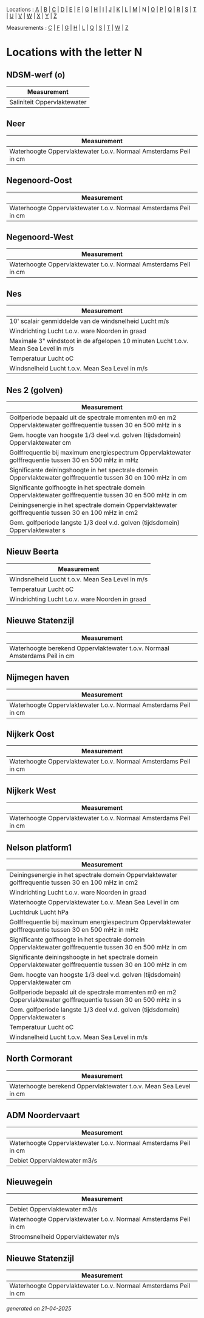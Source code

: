 Locations : [A](location_A.md) | [B](location_B.md) | [C](location_C.md) | [D](location_D.md) | [E](location_E.md) | [F](location_F.md) | [G](location_G.md) | [H](location_H.md) | [I](location_I.md) | [J](location_J.md) | [K](location_K.md) | [L](location_L.md) | [M](location_M.md) | N | [O](location_O.md) | [P](location_P.md) | [Q](location_Q.md) | [R](location_R.md) | [S](location_S.md) | [T](location_T.md) | [U](location_U.md) | [V](location_V.md) | [W](location_W.md) | [X](location_X.md) | [Y](location_Y.md) | [Z](location_Z.md)

Measurements : [C](measurement_C.md) | [F](measurement_F.md) | [G](measurement_G.md) | [H](measurement_H.md) | [L](measurement_L.md) | [Q](measurement_Q.md) | [S](measurement_S.md) | [T](measurement_T.md) | [W](measurement_W.md) | [Z](measurement_Z.md)

# Locations with the letter N #


## NDSM-werf (o) ##
|Measurement|
|---|
|Saliniteit Oppervlaktewater |

## Neer ##
|Measurement|
|---|
|Waterhoogte Oppervlaktewater t.o.v. Normaal Amsterdams Peil in cm|

## Negenoord-Oost ##
|Measurement|
|---|
|Waterhoogte Oppervlaktewater t.o.v. Normaal Amsterdams Peil in cm|

## Negenoord-West ##
|Measurement|
|---|
|Waterhoogte Oppervlaktewater t.o.v. Normaal Amsterdams Peil in cm|

## Nes ##
|Measurement|
|---|
|10' scalair genmiddelde van de windsnelheid Lucht m/s|
|Windrichting Lucht t.o.v. ware Noorden in graad|
|Maximale 3" windstoot in de afgelopen 10 minuten Lucht t.o.v. Mean Sea Level in m/s|
|Temperatuur Lucht oC|
|Windsnelheid Lucht t.o.v. Mean Sea Level in m/s|

## Nes 2 (golven) ##
|Measurement|
|---|
|Golfperiode bepaald uit de spectrale momenten m0 en m2 Oppervlaktewater golffrequentie tussen 30 en 500 mHz in s|
|Gem. hoogte van hoogste 1/3 deel v.d. golven (tijdsdomein) Oppervlaktewater cm|
|Golffrequentie bij maximum energiespectrum Oppervlaktewater golffrequentie tussen 30 en 500 mHz in mHz|
|Significante deiningshoogte in het spectrale domein Oppervlaktewater golffrequentie tussen 30 en 100 mHz in cm|
|Significante golfhoogte in het spectrale domein Oppervlaktewater golffrequentie tussen 30 en 500 mHz in cm|
|Deiningsenergie in het spectrale domein Oppervlaktewater golffrequentie tussen 30 en 100 mHz in cm2|
|Gem. golfperiode langste 1/3 deel v.d. golven (tijdsdomein) Oppervlaktewater s|

## Nieuw Beerta ##
|Measurement|
|---|
|Windsnelheid Lucht t.o.v. Mean Sea Level in m/s|
|Temperatuur Lucht oC|
|Windrichting Lucht t.o.v. ware Noorden in graad|

## Nieuwe Statenzijl ##
|Measurement|
|---|
|Waterhoogte berekend Oppervlaktewater t.o.v. Normaal Amsterdams Peil in cm|

## Nijmegen haven ##
|Measurement|
|---|
|Waterhoogte Oppervlaktewater t.o.v. Normaal Amsterdams Peil in cm|

## Nijkerk Oost ##
|Measurement|
|---|
|Waterhoogte Oppervlaktewater t.o.v. Normaal Amsterdams Peil in cm|

## Nijkerk West ##
|Measurement|
|---|
|Waterhoogte Oppervlaktewater t.o.v. Normaal Amsterdams Peil in cm|

## Nelson platform1 ##
|Measurement|
|---|
|Deiningsenergie in het spectrale domein Oppervlaktewater golffrequentie tussen 30 en 100 mHz in cm2|
|Windrichting Lucht t.o.v. ware Noorden in graad|
|Waterhoogte Oppervlaktewater t.o.v. Mean Sea Level in cm|
|Luchtdruk Lucht hPa|
|Golffrequentie bij maximum energiespectrum Oppervlaktewater golffrequentie tussen 30 en 500 mHz in mHz|
|Significante golfhoogte in het spectrale domein Oppervlaktewater golffrequentie tussen 30 en 500 mHz in cm|
|Significante deiningshoogte in het spectrale domein Oppervlaktewater golffrequentie tussen 30 en 100 mHz in cm|
|Gem. hoogte van hoogste 1/3 deel v.d. golven (tijdsdomein) Oppervlaktewater cm|
|Golfperiode bepaald uit de spectrale momenten m0 en m2 Oppervlaktewater golffrequentie tussen 30 en 500 mHz in s|
|Gem. golfperiode langste 1/3 deel v.d. golven (tijdsdomein) Oppervlaktewater s|
|Temperatuur Lucht oC|
|Windsnelheid Lucht t.o.v. Mean Sea Level in m/s|

## North Cormorant ##
|Measurement|
|---|
|Waterhoogte berekend Oppervlaktewater t.o.v. Mean Sea Level in cm|

## ADM Noordervaart ##
|Measurement|
|---|
|Waterhoogte Oppervlaktewater t.o.v. Normaal Amsterdams Peil in cm|
|Debiet Oppervlaktewater m3/s|

## Nieuwegein ##
|Measurement|
|---|
|Debiet Oppervlaktewater m3/s|
|Waterhoogte Oppervlaktewater t.o.v. Normaal Amsterdams Peil in cm|
|Stroomsnelheid Oppervlaktewater m/s|

## Nieuwe Statenzijl ##
|Measurement|
|---|
|Waterhoogte Oppervlaktewater t.o.v. Normaal Amsterdams Peil in cm|


_generated on 21-04-2025_